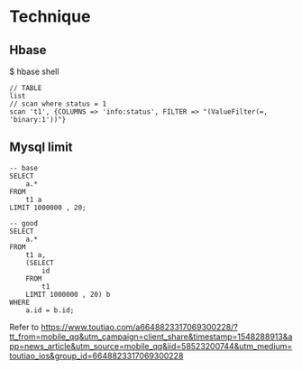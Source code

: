 # Technique

## Hbase

$ hbase shell

```hbase
// TABLE
list
// scan where status = 1
scan 't1', {COLUMNS => 'info:status', FILTER => "(ValueFilter(=, 'binary:1'))"}
```

## Mysql limit

```mysql
-- base
SELECT 
    a.*
FROM
    t1 a
LIMIT 1000000 , 20;

-- good
SELECT 
    a.*
FROM
    t1 a,
    (SELECT 
        id
    FROM
        t1
    LIMIT 1000000 , 20) b
WHERE
    a.id = b.id;
```

Refer to https://www.toutiao.com/a6648823317069300228/?tt_from=mobile_qq&utm_campaign=client_share&timestamp=1548288913&app=news_article&utm_source=mobile_qq&iid=58523200744&utm_medium=toutiao_ios&group_id=6648823317069300228
